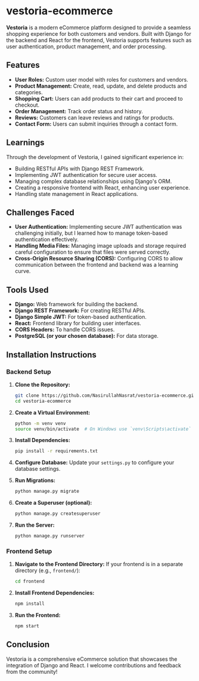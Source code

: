 # vestoria-ecommerce

**Vestoria** is a modern eCommerce platform designed to provide a seamless shopping experience for both customers and vendors. Built with Django for the backend and React for the frontend, Vestoria supports features such as user authentication, product management, and order processing.

## Features

- **User Roles:** Custom user model with roles for customers and vendors.
- **Product Management:** Create, read, update, and delete products and categories.
- **Shopping Cart:** Users can add products to their cart and proceed to checkout.
- **Order Management:** Track order status and history.
- **Reviews:** Customers can leave reviews and ratings for products.
- **Contact Form:** Users can submit inquiries through a contact form.

## Learnings

Through the development of Vestoria, I gained significant experience in:

- Building RESTful APIs with Django REST Framework.
- Implementing JWT authentication for secure user access.
- Managing complex database relationships using Django's ORM.
- Creating a responsive frontend with React, enhancing user experience.
- Handling state management in React applications.

## Challenges Faced

- **User Authentication:** Implementing secure JWT authentication was challenging initially, but I learned how to manage token-based authentication effectively.
- **Handling Media Files:** Managing image uploads and storage required careful configuration to ensure that files were served correctly.
- **Cross-Origin Resource Sharing (CORS):** Configuring CORS to allow communication between the frontend and backend was a learning curve.

## Tools Used

- **Django:** Web framework for building the backend.
- **Django REST Framework:** For creating RESTful APIs.
- **Django Simple JWT:** For token-based authentication.
- **React:** Frontend library for building user interfaces.
- **CORS Headers:** To handle CORS issues.
- **PostgreSQL (or your chosen database):** For data storage.

## Installation Instructions

### Backend Setup

1. **Clone the Repository:**
   ```bash
   git clone https://github.com/NasirullahNasrat/vestoria-ecommerce.git
   cd vestoria-ecommerce
   ```

2. **Create a Virtual Environment:**
   ```bash
   python -m venv venv
   source venv/bin/activate  # On Windows use `venv\Scripts\activate`
   ```

3. **Install Dependencies:**
   ```bash
   pip install -r requirements.txt
   ```

4. **Configure Database:**
   Update your `settings.py` to configure your database settings.

5. **Run Migrations:**
   ```bash
   python manage.py migrate
   ```

6. **Create a Superuser (optional):**
   ```bash
   python manage.py createsuperuser
   ```

7. **Run the Server:**
   ```bash
   python manage.py runserver
   ```

### Frontend Setup

1. **Navigate to the Frontend Directory:**
   If your frontend is in a separate directory (e.g., `frontend/`):
   ```bash
   cd frontend
   ```

2. **Install Frontend Dependencies:**
   ```bash
   npm install
   ```

3. **Run the Frontend:**
   ```bash
   npm start
   ```

## Conclusion

Vestoria is a comprehensive eCommerce solution that showcases the integration of Django and React. I welcome contributions and feedback from the community!
